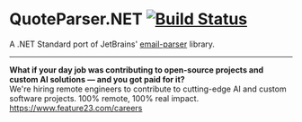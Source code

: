 # QuoteParser.NET [![Build Status](https://travis-ci.org/feature23/QuoteParser.NET.svg?branch=master)](https://travis-ci.org/feature23/QuoteParser.NET)

A .NET Standard port of JetBrains' [email-parser](https://github.com/JetBrains/email-parser) library.

---

**What if your day job was contributing to open-source projects and custom AI solutions &mdash; and you got paid for it?**<br />
We're hiring remote engineers to contribute to cutting-edge AI and custom software projects. 100% remote, 100% real impact. https://www.feature23.com/careers
